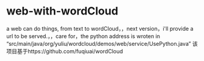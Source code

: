 # web-with-wordCloud
a web can do things, from text to wordCloud，，next version，i'll provide a url to be served.，，care for，the python address is  wroten in “src/main/java/org/yuliu/wordcloud/demos/web/service/UsePython.java”
该项目基于https://github.com/fuqiuai/wordCloud

